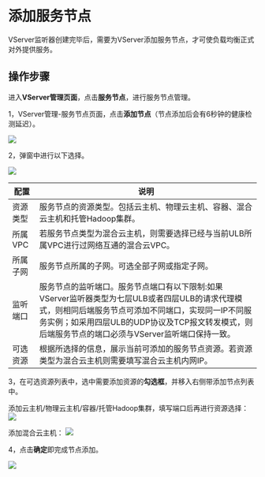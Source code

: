 

# 添加服务节点

VServer监听器创建完毕后，需要为VServer添加服务节点，才可使负载均衡正式对外提供服务。 

## 操作步骤

进入**VServer管理页面**，点击**服务节点**，进行服务节点管理。

1，VServer管理-服务节点页面，点击**添加节点**（节点添加后会有6秒钟的健康检测延迟）。

![](https://static.ucloud.cn/db3e5c210e184820bf3263813620d2bb.png)

2，弹窗中进行以下选择。

![](https://static.ucloud.cn/9e30eac4e08b487c800e93d56b9f0f08.png)

| 配置 | 说明 |
| --- | --- |
| 资源类型 | 服务节点的资源类型。包括云主机、物理云主机、容器、混合云主机和托管Hadoop集群。|
| 所属VPC | 若服务节点类型为混合云主机，则需要选择已经与当前ULB所属VPC进行过网络互通的混合云VPC。|
| 所属子网 | 服务节点所属的子网。可选全部子网或指定子网。 |
| 监听端口 | 服务节点的监听端口。服务节点端口有以下限制:如果VServer监听器类型为七层ULB或者四层ULB的请求代理模式，则相同后端服务节点可添加不同端口，实现同一IP不同服务实例；如采用四层ULB的UDP协议及TCP报文转发模式，则后端服务节点的端口必须与VServer监听端口保持一致。 |
| 可选资源 | 根据所选择的信息，展示当前可添加的服务节点资源。若资源类型为混合云主机则需要填写混合云主机内网IP。 |

3，在可选资源列表中，选中需要添加资源的**勾选框**，并移入右侧带添加节点列表中。

添加云主机/物理云主机/容器/托管Hadoop集群，填写端口后再进行资源选择：
![](/images/realserver-uhost.png)

添加混合云主机：
![](/images/realserver-hybrid.png)


4，点击**确定**即完成节点添加。

![](https://static.ucloud.cn/ca55ac7d3cec46c281c409093303c787.png)


